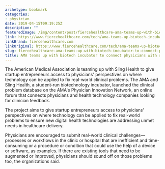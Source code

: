 ```yaml
---
archetype: bookmark
categories:
- physician
date: 2019-04-15T09:19:25Z
description: ""
featuredImage: /img/content/post/fiercehealthcare-ama-teams-up-with-biotech-incubator-to-connect-physicians-with-startups.jpg
link: https://www.fiercehealthcare.com/tech/ama-teams-up-biotech-incubator-to-connect-physicians-startups
linkBrand: fiercehealthcare.com
linkOriginal: https://www.fiercehealthcare.com/tech/ama-teams-up-biotech-incubator-to-connect-physicians-startups
slug: fiercehealthcare-ama-teams-up-with-biotech-incubator-to-connect-physicians-with-startups
title: AMA teams up with biotech incubator to connect physicians with startups
---
```

The American Medical Association is teaming up with Sling Health to give startup entrepreneurs access to physicians' perspectives on where technology can be applied to fix real-world clinical problems. The AMA and Sling Health, a student-run biotechnology incubator, launched the clinical problem database on the AMA's Physician Innovation Network, an online forum that connects physicians and health technology companies looking for clinician feedback.

The project aims to give startup entrepreneurs access to physicians' perspectives on where technology can be applied to fix real-world problems to ensure new digital health technologies are addressing unmet needs in healthcare delivery.

Physicians are encouraged to submit real-world clinical challenges—processes or workflows in the clinic or hospital that are inefficient and time-consuming or a procedure or condition that could use the help of a device or software, as examples. If there are existing tools that need to be augmented or improved, physicians should sound off on those problems too, the organizations said.


